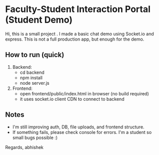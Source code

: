 # Faculty-Student Interaction Portal (Student Demo)

Hi, this is a small project . I made a basic chat demo using Socket.io and express.
This is not a full production app, but enough for the demo.

## How to run (quick)
1. Backend:
   - cd backend
   - npm install
   - node server.js
2. Frontend:
   - open frontend/public/index.html in browser (no build required)
   - it uses socket.io client CDN to connect to backend

## Notes
- I'm still improving auth, DB, file uploads, and frontend structure.
- If something fails, please check console for errors. I'm a student so small bugs possible :)

Regards,
abhishek
